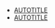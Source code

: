 * [AUTOTITLE](/actions/deployment/security-hardening-your-deployments/using-openid-connect-with-reusable-workflows)
* [AUTOTITLE](/actions/hosting-your-own-runners/managing-self-hosted-runners/communicating-with-self-hosted-runners)
